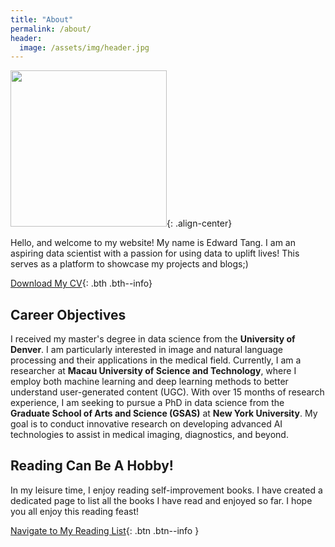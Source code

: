 ```yaml
---
title: "About"
permalink: /about/
header:
  image: /assets/img/header.jpg
---
```


<img src="https://edward330176.github.io/assets/img/IMG_301.png" width="250">{: .align-center}

Hello, and welcome to my website! My name is Edward Tang. I am an aspiring data scientist with a passion for using data to uplift lives! This serves as a platform to showcase my projects and blogs;)

[Download My CV](https://edward330176.github.io/cv.pdf){: .bth .bth--info}

## Career Objectives
I received my master's degree in data science from the **University of Denver**. I am particularly interested in image and natural language processing and their applications in the medical field. Currently, I am a researcher at **Macau University of Science and Technology**, where I employ both machine learning and deep learning methods to better understand user-generated content (UGC). With over 15 months of research experience, I am seeking to pursue a PhD in data science from the **Graduate School of Arts and Science (GSAS)** at **New York University**. My goal is to conduct innovative research on developing advanced AI technologies to assist in medical imaging, diagnostics, and beyond. 

## Reading Can Be A Hobby!
In my leisure time, I enjoy reading self-improvement books. I have created a dedicated page to list all the books I have read and enjoyed so far. I hope you all enjoy this reading feast!

[Navigate to My Reading List](https://edward330176.github.io/read/){: .btn .btn--info }
